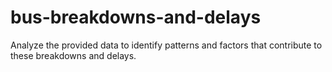# bus-breakdowns-and-delays
Analyze the provided data to identify patterns and factors that contribute to these breakdowns and delays.
